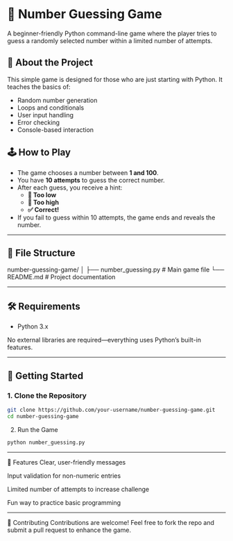 # 🎯 Number Guessing Game

A beginner-friendly Python command-line game where the player tries to guess a randomly selected number within a limited number of attempts.

## 🧩 About the Project

This simple game is designed for those who are just starting with Python. It teaches the basics of:

- Random number generation
- Loops and conditionals
- User input handling
- Error checking
- Console-based interaction

## 🕹️ How to Play

- The game chooses a number between **1 and 100**.
- You have **10 attempts** to guess the correct number.
- After each guess, you receive a hint:
  - **🔼 Too low**
  - **🔽 Too high**
  - **✅ Correct!**
- If you fail to guess within 10 attempts, the game ends and reveals the number.

---

## 📂 File Structure

number-guessing-game/
│
├── number_guessing.py # Main game file
└── README.md # Project documentation


---

## 🛠️ Requirements

- Python 3.x

No external libraries are required—everything uses Python’s built-in features.

---

## 🚀 Getting Started

### 1. Clone the Repository

```bash
git clone https://github.com/your-username/number-guessing-game.git
cd number-guessing-game
```

2. Run the Game
```bash
python number_guessing.py
```
---

🌟 Features
Clear, user-friendly messages

Input validation for non-numeric entries

Limited number of attempts to increase challenge

Fun way to practice basic programming

---

🤝 Contributing
Contributions are welcome! Feel free to fork the repo and submit a pull request to enhance the game.
